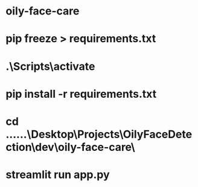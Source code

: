 # oily-face-care
# pip freeze > requirements.txt
# .\Scripts\activate
# pip install -r requirements.txt
# cd ..\..\..\Desktop\Projects\OilyFaceDetection\dev\oily-face-care\
# streamlit run app.py 